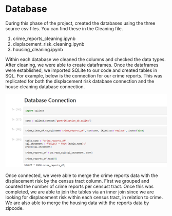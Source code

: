 # Database

During this phase of the project, created the databases using the three source csv files. You can find these in the Cleaning file.

1. crime_reports_cleaning.ipynb
2. displacement_risk_cleaning.ipynb
3. housing_cleaning.ipynb

Within each database we cleaned the columns and checked the data types. After cleaning, we were able to create dataframes. Once the dataframes were established, we imported SQLite to our code and created tables in SQL. For example, below is the connection for our crime reports. This was replicated for both the displacement risk database connection and the house cleaning database connection. 

![Alt Text](https://github.com/boggesstristyn/bootcamp-project/blob/Database/Database%20Connection.png)

Once connected, we were able to merge the crime reports data with the displacement risk by the census tract column. First we grouped and counted the number of crime reports per censust tract. Once this was completed, we are able to join the tables via an inner join since we are looking for displacement risk within each census tract, in relation to crime. We are also able to merge the housing data with the reports data by zipcode.

